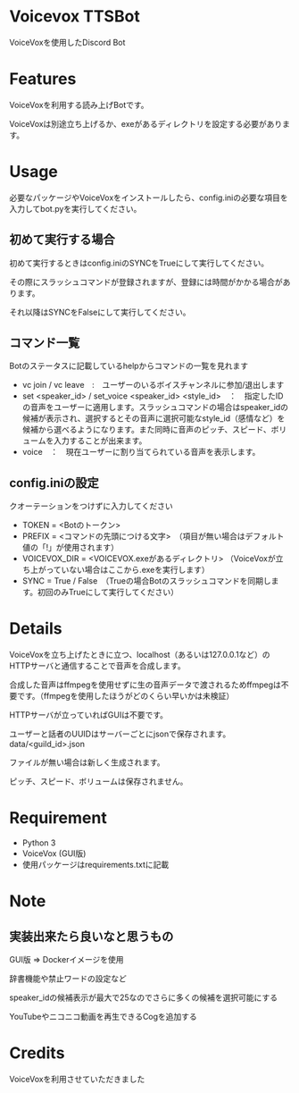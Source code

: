 # Voicevox TTSBot

VoiceVoxを使用したDiscord Bot

# Features

VoiceVoxを利用する読み上げBotです。

VoiceVoxは別途立ち上げるか、exeがあるディレクトリを設定する必要があります。

# Usage

必要なパッケージやVoiceVoxをインストールしたら、config.iniの必要な項目を入力してbot.pyを実行してください。


## 初めて実行する場合

初めて実行するときはconfig.iniのSYNCをTrueにして実行してください。

その際にスラッシュコマンドが登録されますが、登録には時間がかかる場合があります。

それ以降はSYNCをFalseにして実行してください。

## コマンド一覧
Botのステータスに記載しているhelpからコマンドの一覧を見れます

- vc join / vc leave　:　ユーザーのいるボイスチャンネルに参加/退出します
- set <speaker_id> / set_voice <speaker_id> <style_id>　：　指定したIDの音声をユーザーに適用します。スラッシュコマンドの場合はspeaker_idの候補が表示され、選択するとその音声に選択可能なstyle_id（感情など）を候補から選べるようになります。また同時に音声のピッチ、スピード、ボリュームを入力することが出来ます。
- voice　：　現在ユーザーに割り当てられている音声を表示します。

## config.iniの設定
クオーテーションをつけずに入力してください

- TOKEN = <Botのトークン>
- PREFIX = <コマンドの先頭につける文字>　（項目が無い場合はデフォルト値の「!」が使用されます）
- VOICEVOX_DIR = <VOICEVOX.exeがあるディレクトリ> （VoiceVoxが立ち上がっていない場合はここから.exeを実行します）
- SYNC = True / False　（Trueの場合Botのスラッシュコマンドを同期します。初回のみTrueにして実行してください）

# Details

VoiceVoxを立ち上げたときに立つ、localhost（あるいは127.0.0.1など）のHTTPサーバと通信することで音声を合成します。

合成した音声はffmpegを使用せずに生の音声データで渡されるためffmpegは不要です。（ffmpegを使用したほうがどのくらい早いかは未検証）

HTTPサーバが立っていればGUIは不要です。

ユーザーと話者のUUIDはサーバーごとにjsonで保存されます。
data/<guild_id>.json

ファイルが無い場合は新しく生成されます。

ピッチ、スピード、ボリュームは保存されません。

# Requirement

* Python 3
* VoiceVox (GUI版)
* 使用パッケージはrequirements.txtに記載

# Note

## 実装出来たら良いなと思うもの

GUI版 => Dockerイメージを使用

辞書機能や禁止ワードの設定など

speaker_idの候補表示が最大で25なのでさらに多くの候補を選択可能にする

YouTubeやニコニコ動画を再生できるCogを追加する

# Credits

VoiceVoxを利用させていただきました
